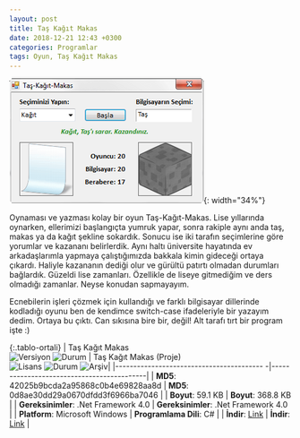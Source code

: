 ```yaml
---
layout: post
title: Taş Kağıt Makas
date: 2018-12-21 12:43 +0300
categories: Programlar
tags: Oyun, Taş Kağıt Makas
---
```

![tas-kagit-makas](/images/programlar/tas-kagit-makas.png){: width="34%"}

Oynaması ve yazması kolay bir oyun Taş-Kağıt-Makas. Lise yıllarında oynarken, ellerimizi başlangıçta yumruk yapar, sonra rakiple aynı anda taş, makas ya da kağıt şekline sokardık. Sonucu ise iki tarafın seçimlerine göre yorumlar ve kazananı belirlerdik. Aynı haltı üniversite hayatında ev arkadaşlarımla yapmaya çalıştığımızda bakkala kimin gideceği ortaya çıkardı. Haliyle kazananın dediği olur ve gürültü patırtı olmadan durumları bağlardık. Güzeldi lise zamanları. Özellikle de liseye gitmediğim ve ders olmadığı zamanlar. Neyse konudan sapmayayım. 

Ecnebilerin işleri çözmek için kullandığı ve farklı bilgisayar dillerinde kodladığı oyunu ben de kendimce switch-case ifadeleriyle bir yazayım dedim. Ortaya bu çıktı. Can sıkısına bire bir, değil! Alt tarafı tırt bir program işte :)

{:.tablo-ortali}
| Taş Kağıt Makas <br>![Versiyon](https://img.shields.io/badge/Versiyon-1.01-blueviolet.svg?style=flat) ![Durum](https://img.shields.io/badge/Durum-Çalışıyor-success.svg?style=flat) | Taş Kağıt Makas (Proje)<br>![Lisans](https://img.shields.io/badge/Lisans-MIT-blue.svg?style=flat) ![Durum](https://img.shields.io/badge/Proje-Sonlandırıldı-lightgray.svg?style=flat) ![Arşiv](https://img.shields.io/badge/Arşiv-orange.svg?style=flat)|
|----------------------------------------- -|-------------------------------------------|
| **MD5**: 42025b9bcda2a95868c0b4e69828aa8d | **MD5**: 0d8ae30dd29a0670dfdd3f6966ba7046 | 
| **Boyut**: 59.1 KB                       | **Boyut**: 368.8 KB                         |
| **Gereksinimler**: .Net Framework 4.0      | **Gereksinimler**: .Net Framework 4.0      |
| **Platform**: Microsoft Windows           | **Programlama Dili**: C#                  |
| **İndir**: [Link](https://www.dropbox.com/s/wnudnphjeqzp7v0/tas-kagit-makas.zip?dl=1)         | **İndir**: [Link](https://www.dropbox.com/s/2jgibpbeq7ddomy/tas-kagit-makas-proje.zip?dl=1)                      |